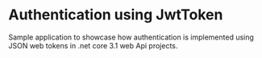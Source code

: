 # Authentication using JwtToken
Sample application to showcase how authentication is implemented using JSON web tokens in .net core 3.1 web Api projects.
